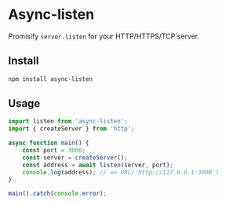 # Async-listen

Promisify `server.listen` for your HTTP/HTTPS/TCP server.

## Install

```sh
npm install async-listen
```

## Usage

```typescript
import listen from 'async-listen';
import { createServer } from 'http';

async function main() {
	const port = 3000;
	const server = createServer();
	const address = await listen(server, port);
	console.log(address); // => URL('http://127.0.0.1:3000')
}

main().catch(console.error);
```
